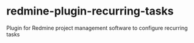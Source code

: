 redmine-plugin-recurring-tasks
==============================

Plugin for Redmine project management software to configure recurring tasks
